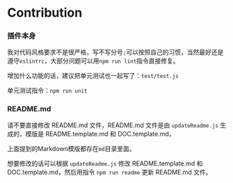 # Contribution

### 插件本身

我对代码风格要求不是很严格，写不写分号`;`可以按照自己的习惯，当然最好还是遵守`eslintrc`，大部分问题可以用`npm run lint`指令直接修复。

增加什么功能的话，建议把单元测试也一起写了：`test/test.js`

单元测试指令：`npm run unit`

### README.md

请不要直接修改 README.md 文件，README.md 文件是由 `updateReadme.js` 生成的，模版是 README.template.md 和 DOC.template.md，

上面提到的Markdown模版都存在`md`目录里面。

想要修改的话可以根据 `updateReadme.js` 修改 README.template.md 和 DOC.template.md，然后用指令 `npm run readme` 更新 README.md 文件。
